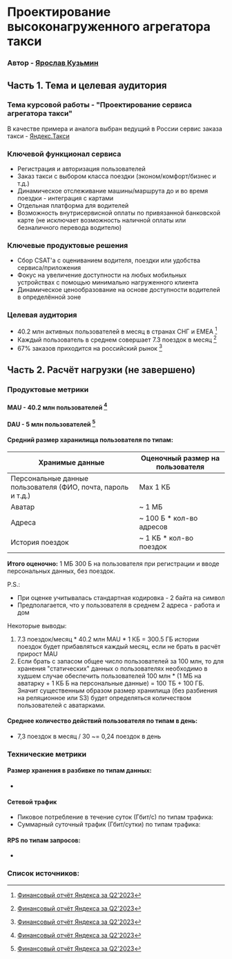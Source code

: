 # Проектирование высоконагруженного агрегатора такси

### Автор - [Ярослав Кузьмин](https://park.vk.company/profile/iar.kuzmin/ "Страница на портале VK x МГТУ")

## Часть 1. Тема и целевая аудитория

### Тема курсовой работы - **"Проектирование сервиса агрегатора такси"**
В качестве примера и аналога выбран ведущий в России сервис заказа такси - [Яндекс.Такси](https://taxi.yandex.ru/)

### Ключевой функционал сервиса
- Регистрация и авторизация пользователей
- Заказ такси с выбором класса поездки (эконом/комфорт/бизнес и т.д.)
- Динамическое отслеживание машины/маршрута до и во время поездки - интеграция с картами
- Отдельная платформа для водителей
- Возможность внутрисервисной оплаты по привязанной банковской карте (не исключает возможность наличной оплаты или безналичного перевода водителю)

### Ключевые продуктовые решения
- Сбор CSAT'а с оцениванием водителя, поездки или удобства сервиса/приложения
- Фокус на увеличение доступности на любых мобильных устройствах с помощью минимально нагруженного клиента
- Динамическое ценообразование на основе доступности водителей в определённой зоне

### Целевая аудитория
- 40.2 млн активных пользователей в месяц в странах СНГ и EMEA [^1]
- Каждый пользователь в среднем совершает 7.3 поездок в месяц [^1]
- 67% заказов приходится на российский рынок [^1]

## Часть 2. Расчёт нагрузки (не завершено)

### Продуктовые метрики

#### MAU - 40.2 млн пользователей [^1]
#### DAU - 5 млн пользователей [^1]

#### Средний размер харанилища пользователя по типам:
| Хранимые данные   | Оценочный размер на пользователя      |
|-------------------|---------------------------------------|
| Персональные данные пользователя (ФИО, почта, пароль и т.д.) | Max 1 КБ       |
| Аватар              | ~ 1 МБ                              |
| Адреса              | ~ 100 Б \* кол-во адресов           |
| История поездок     | ~ 1 КБ \* кол-во поездок            |

**Итого оценочно:** 1 МБ 300 Б на пользователя при регистрации и вводе персональных данных, без поездок.

P.S.:
- При оценке учитывалась стандартная кодировка - 2 байта на символ
- Предполагается, что у пользователя в среднем 2 адреса - работа и дом

Некоторые выводы:
1. 7.3 поездок/месяц \* 40.2 млн MAU \* 1 КБ = 300.5 ГБ истории поездок будет прибавляться каждый месяц, если не брать в расчёт прирост MAU
2. Если брать с запасом общее число пользователей за 100 млн, то для хранения "статических" данных о пользователях
необходимо в худшем случае обеспечить пользователей 100 млн \* (1 МБ на аватарку + 1 КБ Б на персональные данные) = 100 ТБ + 100 ГБ.
Значит существенным образом размер хранилища (без разбиения на реляционное или S3) будет определяться количеством пользователей с аватарками.

#### Среднее количество действий пользователя по типам в день:
- 7,3 поездок в месяц / 30 ~= 0,24 поездок в день


### Технические метрики

#### Размер хранения в разбивке по типам данных:
-
  
#### Сетевой трафик
- Пиковое потребление в течение суток (Гбит/с) по типам трафика:
- Суммарный суточный трафик (Гбит/сутки) по типам трафика:

#### RPS по типам запросов:
-

### Список источников:
[^1]: [Финансовый отчёт Яндекса за Q2'2023](https://yastatic.net/s3/ir-docs/events/2023/Supplementary_slides_2Q23_RUS.pdf)
